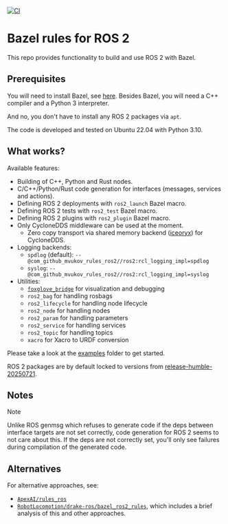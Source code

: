 [![CI](https://github.com/mvukov/rules_ros2/actions/workflows/main.yml/badge.svg?branch=main)](https://github.com/mvukov/rules_ros2/actions/workflows/main.yml)

# Bazel rules for ROS 2

This repo provides functionality to build and use ROS 2 with Bazel.

## Prerequisites

You will need to install Bazel, see [here](https://docs.bazel.build/versions/master/install.html).
Besides Bazel, you will need a C++ compiler and a Python 3 interpreter.

And no, you don't have to install any ROS 2 packages via `apt`.

The code is developed and tested on Ubuntu 22.04 with Python 3.10.

## What works?

Available features:

- Building of C++, Python and Rust nodes.
- C/C++/Python/Rust code generation for interfaces (messages, services and actions).
- Defining ROS 2 deployments with `ros2_launch` Bazel macro.
- Defining ROS 2 tests with `ros2_test` Bazel macro.
- Defining ROS 2 plugins with `ros2_plugin` Bazel macro.
- Only CycloneDDS middleware can be used at the moment.
  - Zero copy transport via shared memory backend ([iceoryx](https://github.com/eclipse-iceoryx/iceoryx)) for CycloneDDS.
- Logging backends:
  - `spdlog` (default): `--@com_github_mvukov_rules_ros2//ros2:rcl_logging_impl=spdlog`
  - `syslog`: `--@com_github_mvukov_rules_ros2//ros2:rcl_logging_impl=syslog`
- Utilities:
  - [`foxglove_bridge`](https://github.com/foxglove/ros-foxglove-bridge) for visualization and debugging
  - `ros2_bag` for handling rosbags
  - `ros2_lifecycle` for handling node lifecycle
  - `ros2_node` for handling nodes
  - `ros2_param` for handling parameters
  - `ros2_service` for handling services
  - `ros2_topic` for handling topics
  - `xacro` for Xacro to URDF conversion

Please take a look at the [examples](examples) folder to get started.

ROS 2 packages are by default locked to versions from [release-humble-20250721](https://github.com/ros2/ros2/releases/tag/release-humble-20250721).

## Notes

> [!NOTE]
> Unlike ROS genmsg which refuses to generate code if the deps between
> interface targets are not set correctly, code generation for ROS 2 seems to not
> care about this. If the deps are not correctly set, you'll only see failures
> during compilation of the generated code.

## Alternatives

For alternative approaches, see:

- [`ApexAI/rules_ros`](https://github.com/ApexAI/rules_ros/)
- [`RobotLocomotion/drake-ros/bazel_ros2_rules`](https://github.com/RobotLocomotion/drake-ros/tree/main/bazel_ros2_rules/ros2#alternatives),
  which includes a brief analysis of this and other approaches.
